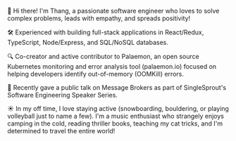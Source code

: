 👋 Hi there! I'm Thang, a passionate software engineer who loves to solve complex problems, leads with empathy, and spreads positivity! 

🛠️ Experienced with building full-stack applications in React/Redux, TypeScript, Node/Express, and SQL/NoSQL databases. 

🔍 Co-creator and active contributor to Palaemon, an open source Kubernetes monitoring and error analysis tool (palaemon.io) focused on helping developers identify out-of-memory (OOMKill) errors.

💬 Recently gave a public talk on Message Brokers as part of SingleSprout's Software Engineering Speaker Series.

:sunny: In my off time, I love staying active (snowboarding, bouldering, or playing volleyball just to name a few). I'm a music enthusiast who strangely enjoys camping in the cold, reading thriller books, teaching my cat tricks, and I'm determined to travel the entire world! 
